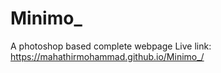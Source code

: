 # Minimo_
A photoshop  based complete webpage
Live link:  https://mahathirmohammad.github.io/Minimo_/
